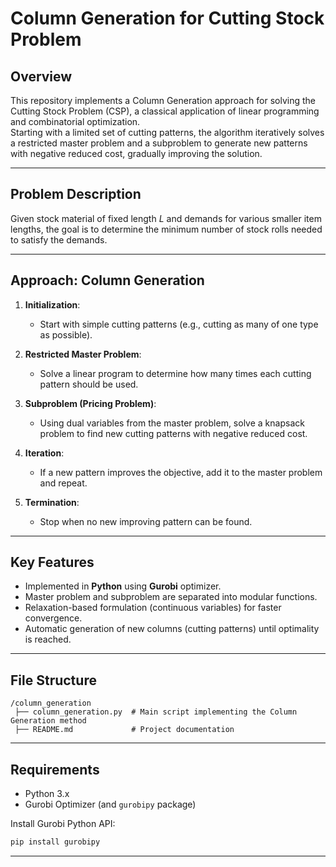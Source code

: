 # Column Generation for Cutting Stock Problem

## Overview

This repository implements a Column Generation approach for solving the Cutting Stock Problem (CSP), a classical application of linear programming and combinatorial optimization.  
Starting with a limited set of cutting patterns, the algorithm iteratively solves a restricted master problem and a subproblem to generate new patterns with negative reduced cost, gradually improving the solution.

---

## Problem Description

Given stock material of fixed length $L$ and demands for various smaller item lengths, the goal is to determine the minimum number of stock rolls needed to satisfy the demands.

---

## Approach: Column Generation

1. **Initialization**:  
   - Start with simple cutting patterns (e.g., cutting as many of one type as possible).

2. **Restricted Master Problem**:  
   - Solve a linear program to determine how many times each cutting pattern should be used.

3. **Subproblem (Pricing Problem)**:  
   - Using dual variables from the master problem, solve a knapsack problem to find new cutting patterns with negative reduced cost.

4. **Iteration**:  
   - If a new pattern improves the objective, add it to the master problem and repeat.

5. **Termination**:  
   - Stop when no new improving pattern can be found.

---

## Key Features

- Implemented in **Python** using **Gurobi** optimizer.
- Master problem and subproblem are separated into modular functions.
- Relaxation-based formulation (continuous variables) for faster convergence.
- Automatic generation of new columns (cutting patterns) until optimality is reached.

---

## File Structure

```
/column_generation
 ├── column_generation.py  # Main script implementing the Column Generation method
 ├── README.md             # Project documentation
```

---

## Requirements

- Python 3.x
- Gurobi Optimizer (and `gurobipy` package)

Install Gurobi Python API:
```bash
pip install gurobipy
```

---

